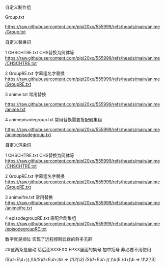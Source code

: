 自定义制作组

Group.txt 

https://raw.githubusercontent.com/pipi20xx/555999/refs/heads/main/anime/Group.txt

自定义替换词

1 CHSCHTRE.txt CHS替换为简体等 https://raw.githubusercontent.com/pipi20xx/555999/refs/heads/main/anime/CHSCHTRE.txt

2 GroupRE.txt 字幕组名字替换 https://raw.githubusercontent.com/pipi20xx/555999/refs/heads/main/anime/GroupRE.txt

3 anime.txt 常用替换

https://raw.githubusercontent.com/pipi20xx/555999/refs/heads/main/anime/anime.txt

4 animepisodegroup.txt 常用替换需要搭配剧集组

https://raw.githubusercontent.com/pipi20xx/555999/refs/heads/main/anime/animepisodegroup.txt

自定义渲染词

1 CHSCHTRE.txt CHS替换为简体等 https://raw.githubusercontent.com/pipi20xx/555999/refs/heads/main/anime/CHSCHTRE.txt

2 GroupRE.txt 字幕组名字替换 https://raw.githubusercontent.com/pipi20xx/555999/refs/heads/main/anime/GroupRE.txt

3 animeifre.txt 常用替换 https://raw.githubusercontent.com/pipi20xx/555999/refs/heads/main/anime/animeifre.txt

4 episodegroupRE.txt 需配合剧集组 https://raw.githubusercontent.com/pipi20xx/555999/refs/heads/main/anime/episodegroupRE.txt

数字就是顺位 实现了远程控制武器的群多无群


##这两条是自动 给后面SXXEXX EPXX里面的集号 加中括号 非必要不用使用


(S\d+E\d+)(.*)\b(S\d+E\d+)\b => \1\2[\3]
(S\d+E\d+)(.*)\b(E.\d+)\b => \1\2[\3]


